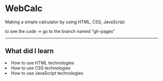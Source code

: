 # WebCalc
Making a simple calculator by using HTML, CSS, JavaScript

to see the code -> go to the branch named "gh-pages"
____________________________________________________________

## What did I learn
<li> How to use HTML technologies </li>
<li> How to use CSS technologies </li>
<li> How to use JavaScript technologies </li>
